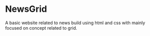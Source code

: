 # NewsGrid
A basic website related to news build using html and css with mainly focused on concept related to grid.
